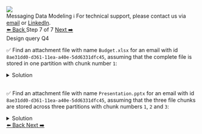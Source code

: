 <!-- TOP -->
<div class="top">
  <img src="https://datastax-academy.github.io/katapod-shared-assets/images/ds-academy-logo.svg" />
  <div class="scenario-title-section">
    <span class="scenario-title">Messaging Data Modeling</span>
    <span class="scenario-subtitle">ℹ️ For technical support, please contact us via <a href="mailto:aleksandr.volochnev@datastax.com">email</a> or <a href="https://dtsx.io/aleks">LinkedIn</a>.</span>
  </div>
</div>

<!-- NAVIGATION -->
<div id="navigation-top" class="navigation-top">
 <a href='command:katapod.loadPage?[{"step":"step6"}]'
   class="btn btn-dark navigation-top-left">⬅️ Back
 </a>
<span class="step-count"> Step 7 of 7</span>
 <a href='command:katapod.loadPage?[{"step":"finish"}]'
    class="btn btn-dark navigation-top-right">Next ➡️
  </a>
</div>

<!-- CONTENT -->

<div class="step-title">Design query Q4</div>

✅ Find an attachment file with name `Budget.xlsx` for an email with id `8ae31dd0-d361-11ea-a40e-5dd6331dfc45`, assuming that the complete file is stored in one partition with chunk number `1`:

<details>
  <summary>Solution</summary>

```
SELECT filename, type, value,
       blobAsText(value)
FROM attachments
WHERE email_id = 8ae31dd0-d361-11ea-a40e-5dd6331dfc45
  AND filename = 'Budget.xlsx'
  AND chunk_number = 1;
```

</details>

<br/>

✅ Find an attachment file with name `Presentation.pptx` for an email with id `8ae31dd0-d361-11ea-a40e-5dd6331dfc45`, assuming that the three file chunks are stored across three partitions with chunk numbers `1`, `2` and `3`:

<details>
  <summary>Solution</summary>

```
SELECT filename, type, value,
       blobAsText(value)
FROM attachments
WHERE email_id = 8ae31dd0-d361-11ea-a40e-5dd6331dfc45
  AND filename = 'Presentation.pptx'
  AND chunk_number IN (1,2,3);
```

</details>

<!-- NAVIGATION -->
<div id="navigation-bottom" class="navigation-bottom">
 <a href='command:katapod.loadPage?[{"step":"step6"}]'
   class="btn btn-dark navigation-bottom-left">⬅️ Back
 </a>
 <a href='command:katapod.loadPage?[{"step":"finish"}]'
    class="btn btn-dark navigation-bottom-right">Next ➡️
  </a>
</div>

